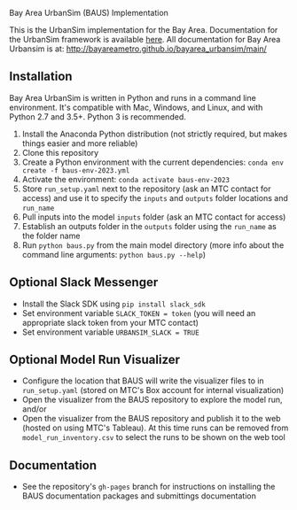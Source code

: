 Bay Area UrbanSim (BAUS) Implementation

This is the UrbanSim implementation for the Bay Area. Documentation for the UrbanSim framework is available [here](https://udst.github.io/urbansim/). All documentation for Bay Area Urbansim is at: http://bayareametro.github.io/bayarea_urbansim/main/

## Installation
Bay Area UrbanSim is written in Python and runs in a command line environment. It's compatible with Mac, Windows, and Linux, and with Python 2.7 and 3.5+. Python 3 is recommended. 

1. Install the Anaconda Python distribution (not strictly required, but makes things easier and more reliable)
2. Clone this repository 
3. Create a Python environment with the current dependencies: `conda env create -f baus-env-2023.yml`
4. Activate the environment: `conda activate baus-env-2023`
6. Store `run_setup.yaml` next to the repository (ask an MTC contact for access) and use it to specify the `inputs` and `outputs` folder locations and `run_name`
7. Pull inputs into the model `inputs` folder (ask an MTC contact for access)
8. Establish an outputs folder in the `outputs` folder using the `run_name` as the folder name
9. Run `python baus.py` from the main model directory (more info about the command line arguments: `python baus.py --help`)


## Optional Slack Messenger 
* Install the Slack SDK using `pip install slack_sdk`
* Set environment variable `SLACK_TOKEN = token` (you will need an appropriate slack token from your MTC contact)
* Set environment variable `URBANSIM_SLACK = TRUE`


## Optional Model Run Visualizer
* Configure the location that BAUS will write the visualizer files to in `run_setup.yaml` (stored on MTC's Box account for internal visualization)
* Open the visualizer from the BAUS repository to explore the model run, and/or
* Open the visualizer from the BAUS repository and publish it to the web (hosted on using MTC's Tableau). At this time runs can be removed from `model_run_inventory.csv` to select the runs to be shown on the web tool


## Documentation
* See the repository's `gh-pages` branch for instructions on installing the BAUS documentation packages and submittings documentation